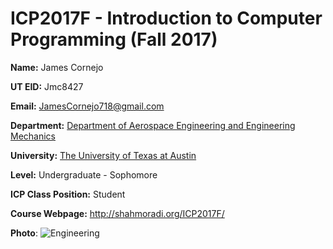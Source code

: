 # ICP2017F **- Introduction to Computer Programming (Fall 2017)**

**Name:** James Cornejo

**UT EID:** Jmc8427

**Email:** JamesCornejo718@gmail.com

**Department:** [Department of Aerospace Engineering and Engineering Mechanics](http://www.ae.utexas.edu/)

**University:** [The University of Texas at Austin](https://www.utexas.edu/)

**Level:** Undergraduate - Sophomore

**ICP Class Position:** Student

**Course Webpage:** http://shahmoradi.org/ICP2017F/

**Photo**: ![Engineering](http://engr.utexas.edu/images/visual-guidelines/Cockrell_RGB_formal_ASE_EM.png)
